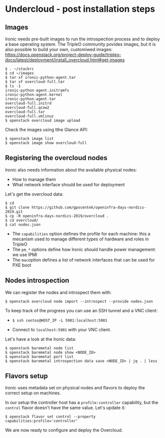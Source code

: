 # Undercloud - post installation steps

## Images

Ironic needs pre-built images to run the introspection process and to deploy a base operating system. The TripleO community povides images, but it is also possible to build your own, customiwed images: https://docs.openstack.org/project-deploy-guide/tripleo-docs/latest/deployment/install_overcloud.html#get-images

```console
$ . ~/stackrc
$ cd ~/images
$ tar xf ironic-python-agent.tar
$ tar xf overcloud-full.tar
$ ls -1
ironic-python-agent.initramfs
ironic-python-agent.kernel
ironic-python-agent.tar
overcloud-full.initrd
overcloud-full.qcow2
overcloud-full.tar
overcloud-full.vmlinuz
$ openstack overcloud image upload
```

Check the images using tthe Glance API:

```console
$ openstack image list
$ openstack image show overcloud-full
```

## Registering the overcloud nodes

Ironic also needs information about the available physical nodes:

* How to manage them
* What network interface should be used for deployment

Let's get the overcloud data:

```console
$ cd
$ git clone https://github.com/gpocentek/openinfra-days-nordics-2019.git
$ cp -R openinfra-days-nordics-2019/overcloud .
$ cd overcloud/
$ cat nodes.json
```

* The `capabilities` option defines the profile for each machine: this a mecanism used to manage different types of hardware and roles in TripleO
* The `pm_*` options define how Ironic should handle power management: we use IPMI
* The `mac`option defines a list of network interfaces that can be used for PXE boot

## Nodes introspection

We can register the nodes and introspect them with:

```console
$ openstack overcloud node import --introspect --provide nodes.json
```

To keep track of the progress you can use an SSH tunnel and a VNC client:

* ```console
  $ ssh centos@HOST_IP -L 5901:localhost:5901
  ```
* Connect to `localhost:5901` with your VNC client.

Let's have a look at the Ironic data:

```console
$ openstack baremetal node list
$ openstack baremetal node show <NODE_ID>
$ openstack baremetal port list
$ openstack baremetal introspection data save <NODE_ID> | jq . | less
```

## Flavors setup

Ironic uses metadata set on physical nodes and flavors to deploy the correct setup on machines.

In our setup the controller host has a `profile:controller` capability, but the `control` flavor doesn't have the same value. Let's update it:

```console
$ openstack flavor set control --property capabilities:profile='controller'
```

We are now ready to configure and deploy the Overcloud.
